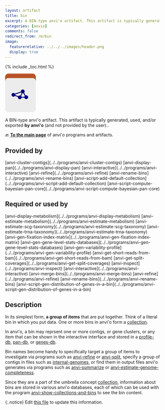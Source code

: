 ```yaml
---
layout: artifact
title: bin
excerpt: A BIN-type anvi'o artifact. This artifact is typically generated, used, and/or exported by anvi'o (and not provided by the user)..
categories: [anvio]
comments: false
redirect_from: /m/bin
image:
  featurerelative: ../../../images/header.png
  display: true
---
```



{% include _toc.html %}


<img src="../../images/icons/BIN.png" alt="BIN" style="width:100px; border:none" />

A BIN-type anvi'o artifact. This artifact is typically generated, used, and/or exported **by anvi'o** (and not provided by the user)..

🔙 **[To the main page](../../)** of anvi'o programs and artifacts.

## Provided by


<p style="text-align: left" markdown="1"><span class="artifact-p">[anvi-cluster-contigs](../../programs/anvi-cluster-contigs)</span> <span class="artifact-p">[anvi-display-pan](../../programs/anvi-display-pan)</span> <span class="artifact-p">[anvi-interactive](../../programs/anvi-interactive)</span> <span class="artifact-p">[anvi-refine](../../programs/anvi-refine)</span> <span class="artifact-p">[anvi-rename-bins](../../programs/anvi-rename-bins)</span> <span class="artifact-p">[anvi-script-add-default-collection](../../programs/anvi-script-add-default-collection)</span> <span class="artifact-p">[anvi-script-compute-bayesian-pan-core](../../programs/anvi-script-compute-bayesian-pan-core)</span></p>


## Required or used by


<p style="text-align: left" markdown="1"><span class="artifact-r">[anvi-display-metabolism](../../programs/anvi-display-metabolism)</span> <span class="artifact-r">[anvi-estimate-metabolism](../../programs/anvi-estimate-metabolism)</span> <span class="artifact-r">[anvi-estimate-scg-taxonomy](../../programs/anvi-estimate-scg-taxonomy)</span> <span class="artifact-r">[anvi-estimate-trna-taxonomy](../../programs/anvi-estimate-trna-taxonomy)</span> <span class="artifact-r">[anvi-gen-fixation-index-matrix](../../programs/anvi-gen-fixation-index-matrix)</span> <span class="artifact-r">[anvi-gen-gene-level-stats-databases](../../programs/anvi-gen-gene-level-stats-databases)</span> <span class="artifact-r">[anvi-gen-variability-profile](../../programs/anvi-gen-variability-profile)</span> <span class="artifact-r">[anvi-get-short-reads-from-bam](../../programs/anvi-get-short-reads-from-bam)</span> <span class="artifact-r">[anvi-get-split-coverages](../../programs/anvi-get-split-coverages)</span> <span class="artifact-r">[anvi-inspect](../../programs/anvi-inspect)</span> <span class="artifact-r">[anvi-interactive](../../programs/anvi-interactive)</span> <span class="artifact-r">[anvi-merge-bins](../../programs/anvi-merge-bins)</span> <span class="artifact-r">[anvi-refine](../../programs/anvi-refine)</span> <span class="artifact-r">[anvi-rename-bins](../../programs/anvi-rename-bins)</span> <span class="artifact-r">[anvi-script-gen-distribution-of-genes-in-a-bin](../../programs/anvi-script-gen-distribution-of-genes-in-a-bin)</span></p>


## Description

In its simplest form, **a group of items** that are put together. Think of a literal bin in which you put data. One or more bins in anvi'o form a <span class="artifact-n">[collection](/help/main/artifacts/collection)</span>.

In anvi'o, a bin may reprsent one or more contigs, or gene clusters, or any item that can be shown in the interactive interface and stored in a <span class="artifact-n">[profile-db](/help/main/artifacts/profile-db)</span>, <span class="artifact-n">[pan-db](/help/main/artifacts/pan-db)</span>, or <span class="artifact-n">[genes-db](/help/main/artifacts/genes-db)</span>.

Bin names become handy to specifically target a group of items to investigate via programs such as <span class="artifact-p">[anvi-refine](/help/main/programs/anvi-refine)</span> or <span class="artifact-p">[anvi-split](/help/main/programs/anvi-split)</span>, specify a group of contigs in files such as <span class="artifact-n">[internal-genomes](/help/main/artifacts/internal-genomes)</span>, or find them in output files anvi'o generates via programs such as <span class="artifact-p">[anvi-summarize](/help/main/programs/anvi-summarize)</span> or <span class="artifact-p">[anvi-estimate-genome-completeness](/help/main/programs/anvi-estimate-genome-completeness)</span>.

Since they are a part of the umbrella concept <span class="artifact-n">[collection](/help/main/artifacts/collection)</span>, information about bins are stored in various anvi'o databases, each of which can be used with the program <span class="artifact-p">[anvi-show-collections-and-bins](/help/main/programs/anvi-show-collections-and-bins)</span> to see the bin content.


{:.notice}
Edit [this file](https://github.com/merenlab/anvio/tree/master/anvio/docs/artifacts/bin.md) to update this information.

